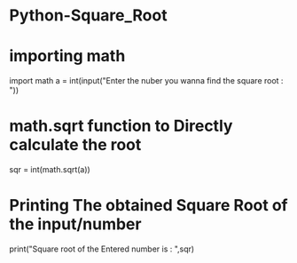 # Python-Square_Root

# importing math 
import math
a = int(input("Enter the nuber you wanna find the square root :  "))
# math.sqrt function to Directly calculate the root
sqr = int(math.sqrt(a))
# Printing The obtained Square Root of the input/number
print("Square root of the Entered number is : ",sqr)
